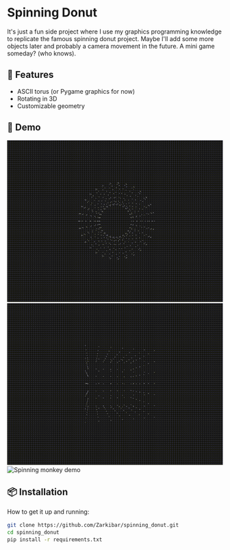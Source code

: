 
# Spinning Donut
It's just a fun side project where I use my graphics programming knowledge to replicate the famous spinning donut project. Maybe I'll add some more objects later and probably a camera movement in the future. A mini game someday? (who knows).

## 🚀 Features

- ASCII torus (or Pygame graphics for now)
- Rotating in 3D
- Customizable geometry

## 🧪 Demo

![Spinning donut demo](demos/donut.gif)
![Spinning cube demo](demos/cube.gif)
![Spinning monkey demo](demos/monkey.gif)

## 📦 Installation

How to get it up and running:

```bash
git clone https://github.com/Zarkibar/spinning_donut.git
cd spinning_donut
pip install -r requirements.txt